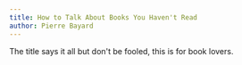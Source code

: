 ```yaml
---
title: How to Talk About Books You Haven't Read
author: Pierre Bayard
---
```


The title says it all but don't be fooled, this is for book lovers.

